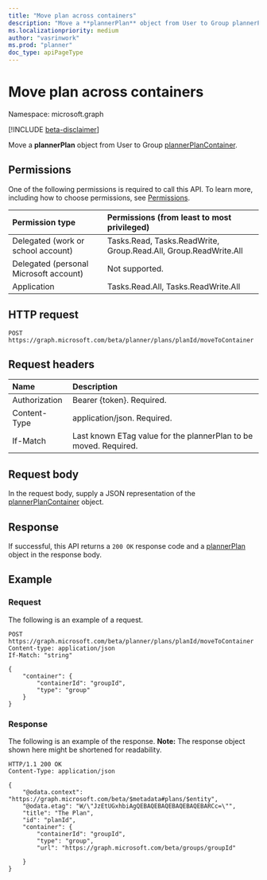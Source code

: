 ```yaml
---
title: "Move plan across containers"
description: "Move a **plannerPlan** object from User to Group plannerPlanContainer"
ms.localizationpriority: medium
author: "vasrinwork"
ms.prod: "planner"
doc_type: apiPageType
---
```


# Move plan across containers

Namespace: microsoft.graph

[!INCLUDE [beta-disclaimer](../../includes/beta-disclaimer.md)]

Move a **plannerPlan** object from User to Group [plannerPlanContainer](../resources/plannerplancontainer.md).

## Permissions
One of the following permissions is required to call this API. To learn more, including how to choose permissions, see [Permissions](/graph/permissions-reference).

|Permission type      | Permissions (from least to most privileged)              |
|:--------------------|:---------------------------------------------------------|
|Delegated (work or school account) | Tasks.Read, Tasks.ReadWrite, Group.Read.All, Group.ReadWrite.All    |
|Delegated (personal Microsoft account) | Not supported.    |
|Application | Tasks.Read.All, Tasks.ReadWrite.All |

## HTTP request
<!-- { "blockType": "ignored" } -->
```http
POST https://graph.microsoft.com/beta/planner/plans/planId/moveToContainer
```

## Request headers
|Name|Description|
|:---|:---|
|Authorization|Bearer {token}. Required.|
|Content-Type|application/json. Required.|
| If-Match  | Last known ETag value for the plannerPlan to be moved. Required.|

## Request body
In the request body, supply a JSON representation of the [plannerPlanContainer](../resources/plannerplancontainer.md) object.

## Response

If successful, this API returns a `200 OK` response code and a [plannerPlan](../resources/plannerplan.md) object in the response body.

## Example
### Request
The following is an example of a request.

<!-- {
  "blockType": "request",
  "name": "plannerplan_move_to_container_"
}-->
```http
POST https://graph.microsoft.com/beta/planner/plans/planId/moveToContainer
Content-type: application/json
If-Match: "string"

{
    "container": {
        "containerId": "groupId",
        "type": "group"
    }
}
```

### Response
The following is an example of the response. **Note:** The response object shown here might be shortened for readability.
<!-- {
  "blockType": "response",
  "truncated": true,
  "@odata.type": "microsoft.graph.plannerPlan"
}-->
```http
HTTP/1.1 200 OK
Content-Type: application/json

{
    "@odata.context": "https://graph.microsoft.com/beta/$metadata#plans/$entity",
    "@odata.etag": "W/\"JzEtUGxhbiAgQEBAQEBAQEBAQEBAQEBARCc=\"",
    "title": "The Plan",
    "id": "planId",
    "container": {
        "containerId": "groupId",
        "type": "group",
        "url": "https://graph.microsoft.com/beta/groups/groupId"

    }
}
```